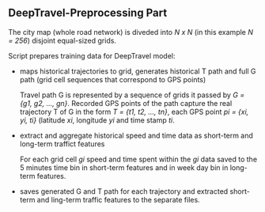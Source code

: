## DeepTravel-Preprocessing Part

The city map (whole road network) is diveded into *N x N*  (in this example *N = 256*) disjoint equal-sized grids.

Script prepares training data for DeepTravel model:

- maps historical trajectories to  grid, generates historical T path and full G path (grid cell sequences that 
correspond to GPS points)

  Travel path G is represented by a sequence of grids it passed by *G = {g1, g2, ..., gn}*.
Recorded GPS points of the path capture the real trajectory T of G in the form *T = {t1, t2, ..., tn}*, 
each GPS point *pi = {xi, yi, ti}* (latitude *xi*, longitude *yi* and time stamp *ti*. 

- extract and aggregate historical speed and time data as short-term and long-term traffict features

  For each grid cell  *gi* speed and time spent within the *gi* data saved to the 5 minutes time bin in short-term features
and in week day bin in long-term features.


- saves generated G and T path for each trajectory and extracted short-term and ling-term traffic features to the separate files.
